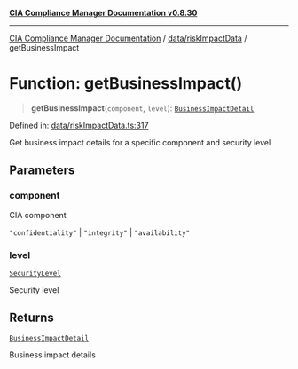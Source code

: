[**CIA Compliance Manager Documentation v0.8.30**](../../../README.md)

***

[CIA Compliance Manager Documentation](../../../modules.md) / [data/riskImpactData](../README.md) / getBusinessImpact

# Function: getBusinessImpact()

> **getBusinessImpact**(`component`, `level`): [`BusinessImpactDetail`](../../../types/interfaces/BusinessImpactDetail.md)

Defined in: [data/riskImpactData.ts:317](https://github.com/Hack23/cia-compliance-manager/blob/6afa716316469147e542039d136ec79ffdbd4ac9/src/data/riskImpactData.ts#L317)

Get business impact details for a specific component and security level

## Parameters

### component

CIA component

`"confidentiality"` | `"integrity"` | `"availability"`

### level

[`SecurityLevel`](../../../types/cia/type-aliases/SecurityLevel.md)

Security level

## Returns

[`BusinessImpactDetail`](../../../types/interfaces/BusinessImpactDetail.md)

Business impact details
